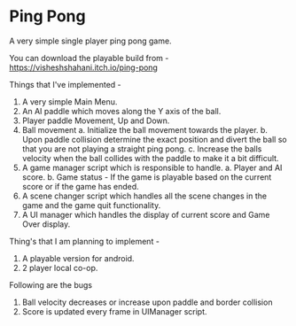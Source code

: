 # Ping Pong
A very simple single player ping pong game.

You can download the playable build from - https://visheshshahani.itch.io/ping-pong

Things that I've implemented -
1. A very simple Main Menu.
2. An AI paddle which moves along the Y axis of the ball.
3. Player paddle Movement, Up and Down.
4. Ball movement
	a. Initialize the ball movement towards the player.
	b. Upon paddle collision determine the exact position and divert the ball so that you are not playing a straight ping pong.
	c. Increase the balls velocity when the ball collides with the paddle to make it a bit difficult.
5. A game manager script which is responsible to handle.
	a. Player and AI score.
	b. Game status - If the game is playable based on the current score or if the game has ended.
6. A scene changer script which handles all the scene changes in the game and the game quit functionality.
7. A UI manager which handles the display of current score and Game Over display.

Thing's that I am planning to implement -
1. A playable version for android.
2. 2 player local co-op.

Following are the bugs
1. Ball velocity decreases or increase upon paddle and border collision
2. Score is updated every frame in UIManager script.